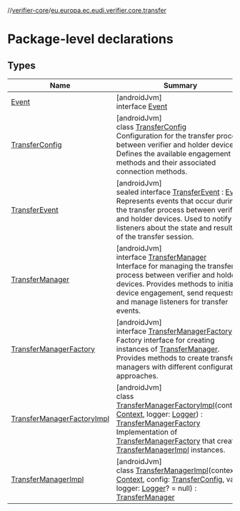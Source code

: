 //[verifier-core](../../index.md)/[eu.europa.ec.eudi.verifier.core.transfer](index.md)

# Package-level declarations

## Types

| Name | Summary |
|---|---|
| [Event](-event/index.md) | [androidJvm]<br>interface [Event](-event/index.md) |
| [TransferConfig](-transfer-config/index.md) | [androidJvm]<br>class [TransferConfig](-transfer-config/index.md)<br>Configuration for the transfer process between verifier and holder devices. Defines the available engagement methods and their associated connection methods. |
| [TransferEvent](-transfer-event/index.md) | [androidJvm]<br>sealed interface [TransferEvent](-transfer-event/index.md) : [Event](-event/index.md)<br>Represents events that occur during the transfer process between verifier and holder devices. Used to notify listeners about the state and results of the transfer session. |
| [TransferManager](-transfer-manager/index.md) | [androidJvm]<br>interface [TransferManager](-transfer-manager/index.md)<br>Interface for managing the transfer process between verifier and holder devices. Provides methods to initiate device engagement, send requests, and manage listeners for transfer events. |
| [TransferManagerFactory](-transfer-manager-factory/index.md) | [androidJvm]<br>interface [TransferManagerFactory](-transfer-manager-factory/index.md)<br>Factory interface for creating instances of [TransferManager](-transfer-manager/index.md). Provides methods to create transfer managers with different configuration approaches. |
| [TransferManagerFactoryImpl](-transfer-manager-factory-impl/index.md) | [androidJvm]<br>class [TransferManagerFactoryImpl](-transfer-manager-factory-impl/index.md)(context: [Context](https://developer.android.com/reference/kotlin/android/content/Context.html), logger: [Logger](../eu.europa.ec.eudi.verifier.core.logging/-logger/index.md)) : [TransferManagerFactory](-transfer-manager-factory/index.md)<br>Implementation of [TransferManagerFactory](-transfer-manager-factory/index.md) that creates [TransferManagerImpl](-transfer-manager-impl/index.md) instances. |
| [TransferManagerImpl](-transfer-manager-impl/index.md) | [androidJvm]<br>class [TransferManagerImpl](-transfer-manager-impl/index.md)(context: [Context](https://developer.android.com/reference/kotlin/android/content/Context.html), config: [TransferConfig](-transfer-config/index.md), var logger: [Logger](../eu.europa.ec.eudi.verifier.core.logging/-logger/index.md)? = null) : [TransferManager](-transfer-manager/index.md) |
